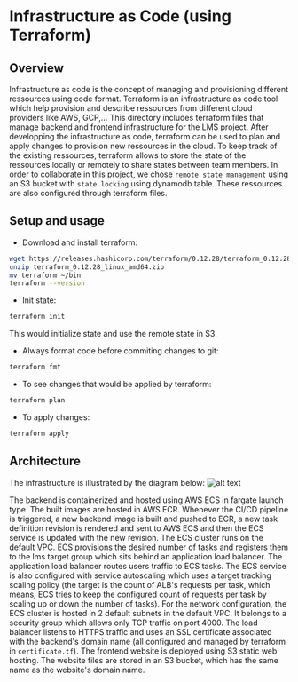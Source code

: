 # Infrastructure as Code (using Terraform)
## Overview
Infrastructure as code is the concept of managing and provisioning different ressources using code format. Terraform is an infrastructure as code tool which help provision and describe ressources from different cloud providers like AWS, GCP,...
This directory includes terraform files that manage backend and frontend infrastructure for the LMS project.
After developping the infrastructure as code, terraform can be used to plan and apply changes to provision new ressources in the cloud. To keep track of the existing ressources, terraform allows to store the state of the ressources locally or remotely  to share states between team members. In order to collaborate in this project, we chose `remote state management` using an S3 bucket with `state locking` using dynamodb table. These ressources are also configured through terraform files.

## Setup and usage
* Download and install terraform:
```bash
wget https://releases.hashicorp.com/terraform/0.12.28/terraform_0.12.28_linux_amd64.zip
unzip terraform_0.12.28_linux_amd64.zip
mv terraform ~/bin
terraform --version
```
* Init state:
```bash
terraform init
```
This would initialize state and use the remote state in S3.
* Always format code before commiting changes to git:
```bash
terraform fmt
```
* To see changes that would be applied by terraform:
```bash
terraform plan
```
* To apply changes:
```bash
terraform apply
```

##  Architecture
The infrastructure is illustrated by the diagram below:
![alt text](https://think-it-docs.s3.eu-central-1.amazonaws.com/Diagrams/AWS+infrastructure.png) 

The backend is containerized and hosted using AWS ECS in fargate launch type. The built images are hosted in AWS ECR.
Whenever the CI/CD pipeline is triggered, a new backend image is built and pushed to ECR, a new task definition revision is rendered and sent to AWS ECS and then the ECS service is updated with the new revision. The ECS cluster runs on the default VPC. ECS provisions the desired number of tasks and registers them to the lms target group which sits behind an application load balancer. The application load balancer routes users traffic to ECS tasks. The ECS service is also configured with service autoscaling which uses a target tracking scaling policy (the target is the count of ALB's requests per task, which means, ECS tries to keep the configured count of requests per task by scaling up or down the number of tasks). 
For the network configuration, the  ECS cluster is hosted in 2 default subnets in the default VPC. It belongs to a security group which allows only TCP traffic on port 4000.
The load balancer listens to HTTPS traffic and uses an SSL certificate associated with the backend's domain name (all configured and managed by terraform in `certificate.tf`).
The frontend website is deployed using S3 static web hosting. The website files are stored in an S3 bucket, which has the same name as the website's domain name.